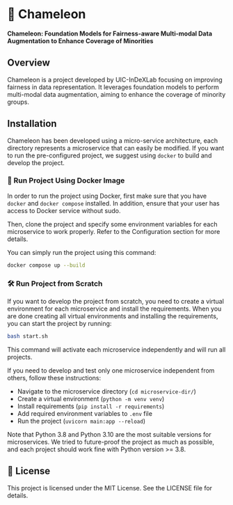
# 🦎 Chameleon

**Chameleon: Foundation Models for Fairness-aware Multi-modal Data Augmentation to Enhance Coverage of Minorities**

## Overview

Chameleon is a project developed by UIC-InDeXLab focusing on improving fairness in data representation. It leverages foundation models to perform multi-modal data augmentation, aiming to enhance the coverage of minority groups.

## Installation

Chameleon has been developed using a micro-service architecture, each directory represents a microservice that can easily be modified. If you want to run the pre-configured project, we suggest using `docker` to build and develop the project.

### 🐳 Run Project Using Docker Image

In order to run the project using Docker, first make sure that you have `docker` and `docker compose` installed. In addition, ensure that your user has access to Docker service without sudo.

Then, clone the project and specify some environment variables for each microservice to work properly. Refer to the Configuration section for more details. 

You can simply run the project using this command:

```bash
docker compose up --build 
```

### 🛠️ Run Project from Scratch

If you want to develop the project from scratch, you need to create a virtual environment for each microservice and install the requirements. When you are done creating all virtual environments and installing the requirements, you can start the project by running:

```bash
bash start.sh
```

This command will activate each microservice independently and will run all projects. 

If you need to develop and test only one microservice independent from others, follow these instructions:

- Navigate to the microservice directory (`cd microservice-dir/`)
- Create a virtual environment (`python -m venv venv`)
- Install requirements (`pip install -r requirements`)
- Add required environment variables to `.env` file
- Run the project (`uvicorn main:app --reload`)

Note that Python 3.8 and Python 3.10 are the most suitable versions for microservices. We tried to future-proof the project as much as possible, and each project should work fine with Python version >= 3.8.

## 📄 License

This project is licensed under the MIT License. See the LICENSE file for details.